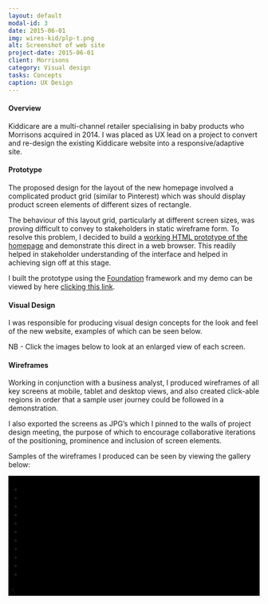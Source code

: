 ```yaml
---
layout: default
modal-id: 3
date: 2015-06-01
img: wires-kid/plp-t.png
alt: Screenshot of web site
project-date: 2015-06-01
client: Morrisons
category: Visual design
tasks: Concepts
caption: UX Design
---
```


#### Overview

Kiddicare are a multi-channel retailer specialising in baby products who Morrisons acquired in 2014.  I was placed as UX lead on a project to convert and re-design the existing Kiddicare website into a responsive/adaptive site.

#### Prototype

The proposed design for the layout of the new homepage involved a complicated product grid (similar to Pinterest) which was should display product screen elements of different sizes of rectangle.

The behaviour of this layout grid, particularly at different screen sizes, was proving difficult to convey to stakeholders in static wireframe form.  To resolve this problem, I decided to build a <a href="/protos/kiddicare/demo.html">working HTML prototype of the homepage</a> and demonstrate this direct in a web browser.  This readily helped in stakeholder understanding of the interface and helped in achieving sign off at this stage. 

I built the prototype using the <a href="http://foundation.zurb.com/">Foundation</a> framework and my demo can be viewed by here <a href="/protos/kiddicare/demo.html">clicking this link</a>.

#### Visual Design

I was responsible for producing visual design concepts for the look and feel of the new website, examples of which can be seen below.  

NB - Click the images below to look at an enlarged view of each screen. 

#### Wireframes

Working in conjunction with a business analyst, I produced wireframes of all  key screens at mobile, tablet and desktop views, and also created click-able regions in order that a sample user journey could be followed in a  demonstration.

I also exported the screens as JPG’s which I pinned to the walls of project design meeting, the purpose of which to encourage collaborative iterations of the positioning, prominence and inclusion of screen elements.  

Samples of the wireframes I produced can be seen by viewing the gallery below:

<div style="background: black; padding: 4px;">
<ul id="kid-wires">
  <li>
    <a href="#slide1"><img src="/img/portfolio/wires-kid/home-d.png" alt=""></a>
  </li>
    <li>
    <a href="#slide2"><img src="/img/portfolio/wires-kid/home-t.png" alt=""></a>
  </li>
    <li>
    <a href="#slide3"><img src="/img/portfolio/wires-kid/home-m.png" alt=""></a>
  </li>
    <li>
    <a href="#slide4"><img src="/img/portfolio/wires-kid/off-canvas.png" alt=""></a>
  </li>
    <li>
    <a href="#slide5"><img src="/img/portfolio/wires-kid/pdp.png" alt=""></a>
  </li>
    <li>
    <a href="#slide6"><img src="/img/portfolio/wires-kid/pdp-t.png" alt=""></a>
  </li>
    <li>
    <a href="#slide7"><img src="/img/portfolio/wires-kid/plp-d.png" alt=""></a>
  </li>
    <li>
    <a href="#slide8"><img src="/img/portfolio/wires-kid/plp-t.png" alt=""></a>
  </li>
    <li>
    <a href="#slide9"><img src="/img/portfolio/wires-kid/m1.png" alt=""></a>
  </li>
    <li>
    <a href="#slide10"><img src="/img/portfolio/wires-kid/m2.png" alt=""></a>
  </li>
    <li>
    <a href="#slide11"><img src="/img/portfolio/wires-kid/m3.png" alt=""></a>
  </li>
</ul>
<</div>





